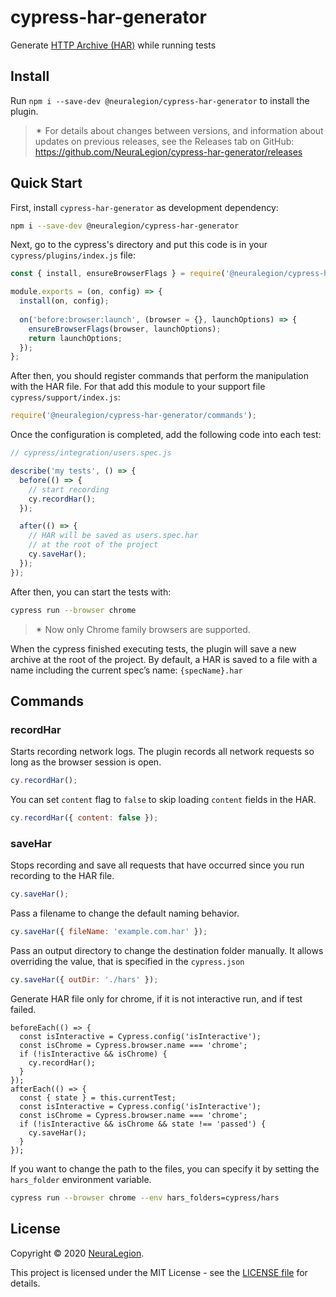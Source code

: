 # cypress-har-generator

Generate [HTTP Archive (HAR)](http://www.softwareishard.com/blog/har-12-spec/)  while running tests

## Install

Run `npm i --save-dev @neuralegion/cypress-har-generator` to install the plugin.

> ✴ For details about changes between versions, and information about updates on previous releases, see the Releases tab on GitHub: https://github.com/NeuraLegion/cypress-har-generator/releases

## Quick Start

First, install `cypress-har-generator` as development dependency:

```bash
npm i --save-dev @neuralegion/cypress-har-generator
```

Next, go to the cypress's directory and put this code is in your `cypress/plugins/index.js` file:

```js
const { install, ensureBrowserFlags } = require('@neuralegion/cypress-har-generator');

module.exports = (on, config) => {
  install(on, config);
  
  on('before:browser:launch', (browser = {}, launchOptions) => {
    ensureBrowserFlags(browser, launchOptions);
    return launchOptions;
  });
};
```

After then, you should register commands that perform the manipulation with the HAR file. 
For that add this module to your support file `cypress/support/index.js`:

```js
require('@neuralegion/cypress-har-generator/commands');
```

Once the configuration is completed, add the following code into each test:

```js
// cypress/integration/users.spec.js

describe('my tests', () => {
  before(() => {
    // start recording
    cy.recordHar();
  });

  after(() => {
    // HAR will be saved as users.spec.har 
    // at the root of the project 
    cy.saveHar();
  });
});
```

After then, you can start the tests with:

```bash
cypress run --browser chrome
```

> ✴  Now only Chrome family browsers are supported.

When the cypress finished executing tests, the plugin will save a new archive at the root of the project.
By default, a HAR is saved to a file with a name including the current spec’s name: `{specName}.har`

## Commands

### recordHar

Starts recording network logs. The plugin records all network requests so long as the browser session is open.                              

```js
cy.recordHar();
```

You can set `content` flag to `false` to skip loading `content` fields in the HAR. 

```js
cy.recordHar({ content: false });
```


### saveHar

Stops recording and save all requests that have occurred since you run recording to the HAR file.
                              
```js
cy.saveHar();
```

Pass a filename to change the default naming behavior. 

```js
cy.saveHar({ fileName: 'example.com.har' });
```

Pass an output directory to change the destination folder manually. 
It allows overriding the value, that is specified in the `cypress.json`

```js
cy.saveHar({ outDir: './hars' });
```

Generate HAR file only for chrome, if it is not interactive run, and if test failed.
```
beforeEach(() => {
  const isInteractive = Cypress.config('isInteractive');
  const isChrome = Cypress.browser.name === 'chrome';
  if (!isInteractive && isChrome) {
    cy.recordHar();
  }
});
afterEach(() => {
  const { state } = this.currentTest;
  const isInteractive = Cypress.config('isInteractive');
  const isChrome = Cypress.browser.name === 'chrome';
  if (!isInteractive && isChrome && state !== 'passed') {
    cy.saveHar();
  }
});
```

If you want to change the path to the files, you can specify it by setting the `hars_folder` environment variable.
 
```bash
cypress run --browser chrome --env hars_folders=cypress/hars
```

## License

Copyright © 2020 [NeuraLegion](https://github.com/NeuraLegion).

This project is licensed under the MIT License - see the [LICENSE file](LICENSE) for details.
